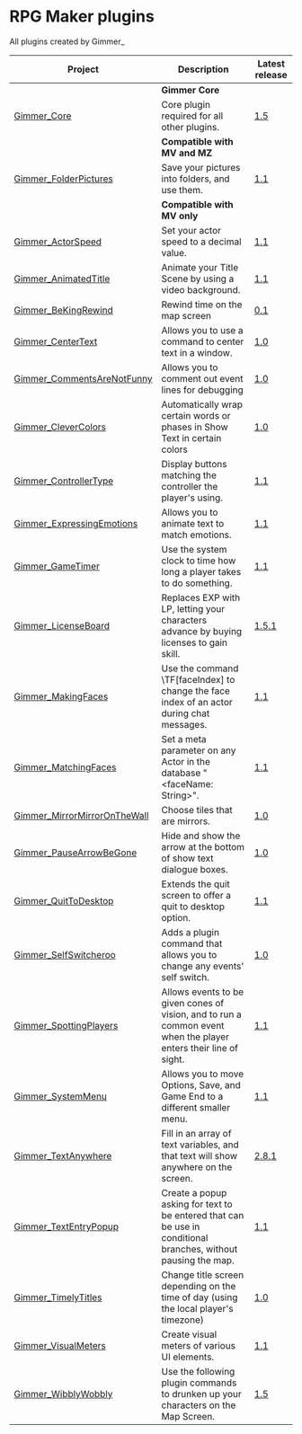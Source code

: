 # RPG Maker plugins
All plugins created by Gimmer_

| Project                                            | Description                                                 | Latest release                           |
| -------------------------------------------------- | ----------------------------------------------------------- | ---------------------------------------- |
|                                                    | **Gimmer Core**                                             |                                          |
| [Gimmer_Core][Gimmer_Core]                         | Core plugin required for all other plugins.                 | [1.5][Gimmer_Core_release]               |
|                                                    | **Compatible with MV and MZ**                              |                                          |
| [Gimmer_FolderPictures][Gimmer_FolderPictures]     | Save your pictures into folders, and use them.              | [1.1][Gimmer_FolderPictures_release]     |
|                                                    | **Compatible with MV only**                                |                                          |
| [Gimmer_ActorSpeed][Gimmer_ActorSpeed]             | Set your actor speed to a decimal value.                    | [1.1][Gimmer_ActorSpeed_release]         |
| [Gimmer_AnimatedTitle][Gimmer_AnimatedTitle]       | Animate your Title Scene by using a video background.       | [1.1][Gimmer_AnimatedTitle_release]      |
| [Gimmer_BeKingRewind][Gimmer_BeKindRewind]         | Rewind time on the map screen                                | [0.1][Gimmer_BeKindRewind_release]      |
| [Gimmer_CenterText][Gimmer_CenterText]             | Allows you to use a command to center text in a window.     | [1.0][Gimmer_CenterText_release]         |
| [Gimmer_CommentsAreNotFunny][Gimmer_CommentsAreNotFunny] | Allows you to comment out event lines for debugging  | [1.0][Gimmer_CommentsAreNotFunny_release] |
| [Gimmer_CleverColors][Gimmer_CleverColors] | Automatically wrap certain words or phases in Show Text in certain colors | [1.0][Gimmer_CleverColors_release]
| [Gimmer_ControllerType][Gimmer_ControllerType]     | Display buttons matching the controller the player's using. | [1.1][Gimmer_ControllerType_release]     |
| [Gimmer_ExpressingEmotions][Gimmer_ExpressingEmotions] | Allows you to animate text to match emotions.           | [1.1][Gimmer_ExpressingEmotions_release] |
| [Gimmer_GameTimer][Gimmer_GameTimer]               | Use the system clock to time how long a player takes to do something. | [1.1][Gimmer_GameTimer_release] |
| [Gimmer_LicenseBoard][Gimmer_LicenseBoard]         | Replaces EXP with LP, letting your characters advance by buying licenses to gain skill. | [1.5.1][Gimmer_LicenseBoard_release] |
| [Gimmer_MakingFaces][Gimmer_MakingFaces]           | Use the command \TF[faceIndex] to change the face index of an actor during chat messages. | [1.1][Gimmer_MakingFaces_release] |
| [Gimmer_MatchingFaces][Gimmer_MatchingFaces]       | Set a meta parameter on any Actor in the database "<faceName: String>". | [1.1][Gimmer_MatchingFaces_release] |
| [Gimmer_MirrorMirrorOnTheWall][Gimmer_MirrorMirrorOnTheWall]       | Choose tiles that are mirrors. | [1.0][Gimmer_MirrorMirrorOnTheWall_release] |
| [Gimmer_PauseArrowBeGone][Gimmer_PauseArrowBeGone] | Hide and show the arrow at the bottom of show text dialogue boxes. | [1.0][Gimmer_PauseArrowBeGone_release] |
| [Gimmer_QuitToDesktop][Gimmer_QuitToDesktop]       | Extends the quit screen to offer a quit to desktop option. | [1.1][Gimmer_QuitToDesktop_release] |
| [Gimmer_SelfSwitcheroo][Gimmer_SelfSwitcheroo]     | Adds a plugin command that allows you to change any events' self switch. | [1.0][Gimmer_SelfSwitcheroo_release] |
| [Gimmer_SpottingPlayers][Gimmer_SpottingPlayers]   | Allows events to be given cones of vision, and to run a common event when the player enters their line of sight. | [1.1][Gimmer_SpottingPlayers_release] |
| [Gimmer_SystemMenu][Gimmer_SystemMenu]             | Allows you to move Options, Save, and Game End to a different smaller menu. | [1.1][Gimmer_SystemMenu_release] |
| [Gimmer_TextAnywhere][Gimmer_TextAnywhere]         | Fill in an array of text variables, and that text will show anywhere on the screen. | [2.8.1][Gimmer_TextAnywhere_release] |
| [Gimmer_TextEntryPopup][Gimmer_TextEntryPopup]     | Create a popup asking for text to be entered that can be use in conditional branches, without pausing the map. | [1.1][Gimmer_TextEntryPopup_release] |
| [Gimmer_TimelyTitles][Gimmer_TimelyTitles]         | Change title screen depending on the time of day (using the local player's timezone) | [1.0][Gimmer_TimelyTitles_release] |
| [Gimmer_VisualMeters][Gimmer_VisualMeters]         | Create visual meters of various UI elements.                | [1.1][Gimmer_VisualMeters_release] |
| [Gimmer_WibblyWobbly][Gimmer_WibblyWobbly]         | Use the following plugin commands to drunken up your characters on the Map Screen. | [1.5][Gimmer_WibblyWobbly_release] |

  [Gimmer_Core]: https://github.com/gimmer/RPG-Maker-MV-Plugins/blob/master/Plugins/Gimmer_Core/
  [Gimmer_Core_release]: https://github.com/gimmer/RPG-Maker-MV-Plugins/blob/master/Plugins/Gimmer_Core/Gimmer_Core.js

  [Gimmer_FolderPictures]: https://github.com/gimmer/RPG-Maker-MV-Plugins/blob/master/Plugins/Gimmer_FolderPictures/
  [Gimmer_FolderPictures_release]: https://github.com/gimmer/RPG-Maker-MV-Plugins/blob/master/Plugins/Gimmer_FolderPictures/Gimmer_FolderPictures.js

  [Gimmer_ActorSpeed]: https://github.com/gimmer/RPG-Maker-MV-Plugins/blob/master/Plugins/Gimmer_ActorSpeed/
  [Gimmer_ActorSpeed_release]: https://github.com/gimmer/RPG-Maker-MV-Plugins/blob/master/Plugins/Gimmer_ActorSpeed/Gimmer_ActorSpeed.js

  [Gimmer_AnimatedTitle]: https://github.com/gimmer/RPG-Maker-MV-Plugins/blob/master/Plugins/Gimmer_AnimatedTitle/
  [Gimmer_AnimatedTitle_release]: https://github.com/gimmer/RPG-Maker-MV-Plugins/blob/master/Plugins/Gimmer_AnimatedTitle/Gimmer_AnimatedTitle.js

  [Gimmer_CenterText]: https://github.com/gimmer/RPG-Maker-MV-Plugins/blob/master/Plugins/Gimmer_CenterText/
  [Gimmer_CenterText_release]: https://github.com/gimmer/RPG-Maker-MV-Plugins/blob/master/Plugins/Gimmer_CenterText/Gimmer_CenterText.js

  [Gimmer_ControllerType]: https://github.com/gimmer/RPG-Maker-MV-Plugins/blob/master/Plugins/Gimmer_ControllerType/
  [Gimmer_ControllerType_release]: https://github.com/gimmer/RPG-Maker-MV-Plugins/blob/master/Plugins/Gimmer_ControllerType/Gimmer_ControllerType.js

  [Gimmer_ExpressingEmotions]: https://github.com/gimmer/RPG-Maker-MV-Plugins/blob/master/Plugins/Gimmer_ExpressingEmotions/
  [Gimmer_ExpressingEmotions_release]: https://github.com/gimmer/RPG-Maker-MV-Plugins/blob/master/Plugins/Gimmer_ExpressingEmotions/Gimmer_ExpressingEmotions.js

  [Gimmer_GameTimer]: https://github.com/gimmer/RPG-Maker-MV-Plugins/blob/master/Plugins/Gimmer_GameTimer/
  [Gimmer_GameTimer_release]: https://github.com/gimmer/RPG-Maker-MV-Plugins/blob/master/Plugins/Gimmer_GameTimer/Gimmer_GameTimer.js

  [Gimmer_LicenseBoard]: https://github.com/gimmer/RPG-Maker-MV-Plugins/blob/master/Plugins/Gimmer_LicenseBoard/
  [Gimmer_LicenseBoard_release]: https://github.com/gimmer/RPG-Maker-MV-Plugins/blob/master/Plugins/Gimmer_LicenseBoard/Gimmer_LicenseBoard.js

  [Gimmer_MakingFaces]: https://github.com/gimmer/RPG-Maker-MV-Plugins/blob/master/Plugins/Gimmer_MakingFaces/
  [Gimmer_MakingFaces_release]: https://github.com/gimmer/RPG-Maker-MV-Plugins/blob/master/Plugins/Gimmer_MakingFaces/Gimmer_MakingFaces.js

  [Gimmer_MatchingFaces]: https://github.com/gimmer/RPG-Maker-MV-Plugins/blob/master/Plugins/Gimmer_MatchingFaces/
  [Gimmer_MatchingFaces_release]: https://github.com/gimmer/RPG-Maker-MV-Plugins/blob/master/Plugins/Gimmer_MatchingFaces/Gimmer_MatchingFaces.js

  [Gimmer_MirrorMirrorOnTheWall]: https://github.com/gimmer/RPG-Maker-MV-Plugins/blob/master/Plugins/Gimmer_MirrorMirrorOnTheWall/
  [Gimmer_MirrorMirrorOnTheWall_release]: https://github.com/gimmer/RPG-Maker-MV-Plugins/blob/master/Plugins/Gimmer_MirrorMirrorOnTheWall/Gimmer_MirrorMirrorOnTheWall.js

  [Gimmer_PauseArrowBeGone]: https://github.com/gimmer/RPG-Maker-MV-Plugins/blob/master/Plugins/Gimmer_PauseArrowBeGone/
  [Gimmer_PauseArrowBeGone_release]: https://github.com/gimmer/RPG-Maker-MV-Plugins/blob/master/Plugins/Gimmer_PauseArrowBeGone/Gimmer_PauseArrowBeGone.js

  [Gimmer_QuitToDesktop]: https://github.com/gimmer/RPG-Maker-MV-Plugins/blob/master/Plugins/Gimmer_QuitToDesktop/
  [Gimmer_QuitToDesktop_release]: https://github.com/gimmer/RPG-Maker-MV-Plugins/blob/master/Plugins/Gimmer_QuitToDesktop/Gimmer_QuitToDesktop.js

  [Gimmer_SelfSwitcheroo]: https://github.com/gimmer/RPG-Maker-MV-Plugins/blob/master/Plugins/Gimmer_SelfSwitcheroo/
  [Gimmer_SelfSwitcheroo_release]: https://github.com/gimmer/RPG-Maker-MV-Plugins/blob/master/Plugins/Gimmer_SelfSwitcheroo/Gimmer_SelfSwitcheroo.js

  [Gimmer_SpottingPlayers]: https://github.com/gimmer/RPG-Maker-MV-Plugins/blob/master/Plugins/Gimmer_SpottingPlayers/
  [Gimmer_SpottingPlayers_release]: https://github.com/gimmer/RPG-Maker-MV-Plugins/blob/master/Plugins/Gimmer_SpottingPlayers/Gimmer_SpottingPlayers.js

  [Gimmer_SystemMenu]: https://github.com/gimmer/RPG-Maker-MV-Plugins/blob/master/Plugins/Gimmer_SystemMenu/
  [Gimmer_SystemMenu_release]: https://github.com/gimmer/RPG-Maker-MV-Plugins/blob/master/Plugins/Gimmer_SystemMenu/Gimmer_SystemMenu.js

  [Gimmer_TextAnywhere]: https://github.com/gimmer/RPG-Maker-MV-Plugins/blob/master/Plugins/Gimmer_TextAnywhere/
  [Gimmer_TextAnywhere_release]: https://github.com/gimmer/RPG-Maker-MV-Plugins/blob/master/Plugins/Gimmer_TextAnywhere/Gimmer_TextAnywhere.js

  [Gimmer_TextEntryPopup]: https://github.com/gimmer/RPG-Maker-MV-Plugins/blob/master/Plugins/Gimmer_TextEntryPopup/
  [Gimmer_TextEntryPopup_release]: https://github.com/gimmer/RPG-Maker-MV-Plugins/blob/master/Plugins/Gimmer_TextEntryPopup/Gimmer_TextEntryPopup.js

  [Gimmer_TimelyTitles]: https://github.com/gimmer/RPG-Maker-MV-Plugins/blob/master/Plugins/Gimmer_TimelyTitles/
  [Gimmer_TimelyTitles_release]: https://github.com/gimmer/RPG-Maker-MV-Plugins/blob/master/Plugins/Gimmer_TimelyTitles/Gimmer_TimelyTitles.js

  [Gimmer_VisualMeters]: https://github.com/gimmer/RPG-Maker-MV-Plugins/blob/master/Plugins/Gimmer_VisualMeters/
  [Gimmer_VisualMeters_release]: https://github.com/gimmer/RPG-Maker-MV-Plugins/blob/master/Plugins/Gimmer_VisualMeters/Gimmer_VisualMeters.js

  [Gimmer_WibblyWobbly]: https://github.com/gimmer/RPG-Maker-MV-Plugins/blob/master/Plugins/Gimmer_WibblyWobbly/
  [Gimmer_WibblyWobbly_release]: https://github.com/gimmer/RPG-Maker-MV-Plugins/blob/master/Plugins/Gimmer_WibblyWobbly/Gimmer_WibblyWobbly.js

  [Gimmer_BeKindRewind]: https://github.com/gimmer/RPG-Maker-MV-Plugins/blob/master/Plugins/Gimmer_BeKindRewind/
  [Gimmer_BeKindRewind_release]: https://github.com/gimmer/RPG-Maker-MV-Plugins/blob/master/Plugins/Gimmer_BeKindRewind/Gimmer_BeKindRewind.js
  
[Gimmer_CleverColors]: https://github.com/gimmer/RPG-Maker-MV-Plugins/blob/master/Plugins/Gimmer_CleverColors/
[Gimmer_CleverColors_release]: https://github.com/gimmer/RPG-Maker-MV-Plugins/blob/master/Plugins/Gimmer_CleverColors/Gimmer_CleverColors.js

[Gimmer_CommentsAreNotFunny]: https://github.com/gimmer/RPG-Maker-MV-Plugins/blob/master/Plugins/Gimmer_CommentsAreNotFunny/
[Gimmer_CommentsAreNotFunny_release]: https://github.com/gimmer/RPG-Maker-MV-Plugins/blob/master/Plugins/Gimmer_CommentsAreNotFunny/Gimmer_CommentsAreNotFunny.js 
